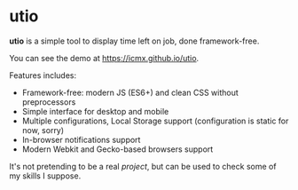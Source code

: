 # utio

**utio** is a simple tool to display time left on job, done framework-free.

You can see the demo at https://icmx.github.io/utio.

Features includes:

  - Framework-free: modern JS (ES6+) and clean CSS without preprocessors
  - Simple interface for desktop and mobile
  - Multiple configurations, Local Storage support (configuration is static for now, sorry)
  - In-browser notifications support
  - Modern Webkit and Gecko-based browsers support

It's not pretending to be a real *project*, but can be used to check some of my skills I suppose.
